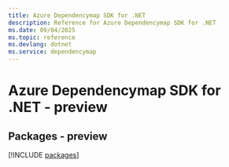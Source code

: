 ```yaml
---
title: Azure Dependencymap SDK for .NET
description: Reference for Azure Dependencymap SDK for .NET
ms.date: 09/04/2025
ms.topic: reference
ms.devlang: dotnet
ms.service: dependencymap
---
```

# Azure Dependencymap SDK for .NET - preview
## Packages - preview
[!INCLUDE [packages](dependencymap-index.md)]